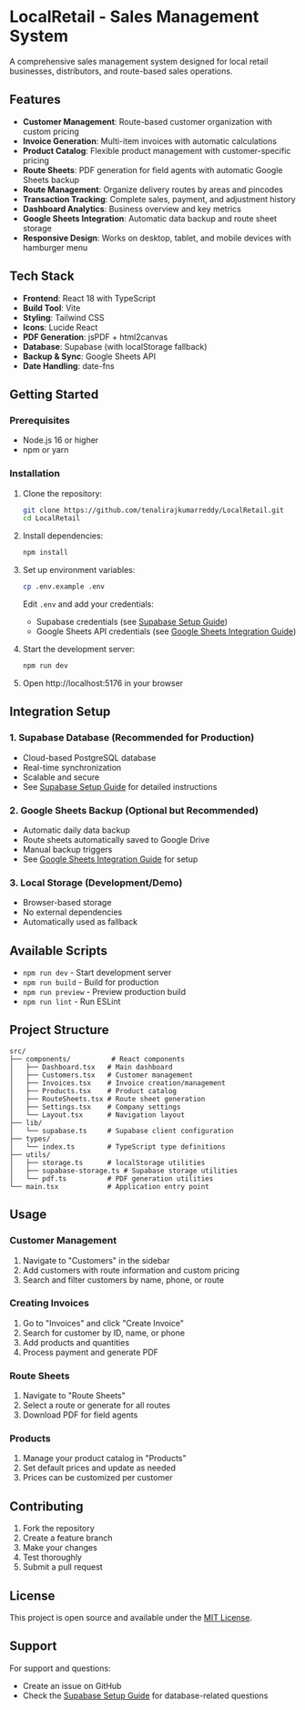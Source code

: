 # LocalRetail - Sales Management System

A comprehensive sales management system designed for local retail businesses, distributors, and route-based sales operations.

## Features

- **Customer Management**: Route-based customer organization with custom pricing
- **Invoice Generation**: Multi-item invoices with automatic calculations
- **Product Catalog**: Flexible product management with customer-specific pricing
- **Route Sheets**: PDF generation for field agents with automatic Google Sheets backup
- **Route Management**: Organize delivery routes by areas and pincodes
- **Transaction Tracking**: Complete sales, payment, and adjustment history
- **Dashboard Analytics**: Business overview and key metrics
- **Google Sheets Integration**: Automatic data backup and route sheet storage
- **Responsive Design**: Works on desktop, tablet, and mobile devices with hamburger menu

## Tech Stack

- **Frontend**: React 18 with TypeScript
- **Build Tool**: Vite
- **Styling**: Tailwind CSS
- **Icons**: Lucide React
- **PDF Generation**: jsPDF + html2canvas
- **Database**: Supabase (with localStorage fallback)
- **Backup & Sync**: Google Sheets API
- **Date Handling**: date-fns

## Getting Started

### Prerequisites

- Node.js 16 or higher
- npm or yarn

### Installation

1. Clone the repository:
   ```bash
   git clone https://github.com/tenalirajkumarreddy/LocalRetail.git
   cd LocalRetail
   ```

2. Install dependencies:
   ```bash
   npm install
   ```

3. Set up environment variables:
   ```bash
   cp .env.example .env
   ```
   
   Edit `.env` and add your credentials:
   - Supabase credentials (see [Supabase Setup Guide](SUPABASE_SETUP.md))
   - Google Sheets API credentials (see [Google Sheets Integration Guide](GOOGLE_SHEETS_INTEGRATION.md))

4. Start the development server:
   ```bash
   npm run dev
   ```

5. Open http://localhost:5176 in your browser

## Integration Setup

### 1. Supabase Database (Recommended for Production)
- Cloud-based PostgreSQL database
- Real-time synchronization
- Scalable and secure
- See [Supabase Setup Guide](SUPABASE_SETUP.md) for detailed instructions

### 2. Google Sheets Backup (Optional but Recommended)
- Automatic daily data backup
- Route sheets automatically saved to Google Drive
- Manual backup triggers
- See [Google Sheets Integration Guide](GOOGLE_SHEETS_INTEGRATION.md) for setup

### 3. Local Storage (Development/Demo)
- Browser-based storage
- No external dependencies
- Automatically used as fallback

## Available Scripts

- `npm run dev` - Start development server
- `npm run build` - Build for production
- `npm run preview` - Preview production build
- `npm run lint` - Run ESLint

## Project Structure

```
src/
├── components/          # React components
│   ├── Dashboard.tsx   # Main dashboard
│   ├── Customers.tsx   # Customer management
│   ├── Invoices.tsx    # Invoice creation/management
│   ├── Products.tsx    # Product catalog
│   ├── RouteSheets.tsx # Route sheet generation
│   ├── Settings.tsx    # Company settings
│   └── Layout.tsx      # Navigation layout
├── lib/
│   └── supabase.ts     # Supabase client configuration
├── types/
│   └── index.ts        # TypeScript type definitions
├── utils/
│   ├── storage.ts      # localStorage utilities
│   ├── supabase-storage.ts # Supabase storage utilities
│   └── pdf.ts          # PDF generation utilities
└── main.tsx            # Application entry point
```

## Usage

### Customer Management
1. Navigate to "Customers" in the sidebar
2. Add customers with route information and custom pricing
3. Search and filter customers by name, phone, or route

### Creating Invoices
1. Go to "Invoices" and click "Create Invoice"
2. Search for customer by ID, name, or phone
3. Add products and quantities
4. Process payment and generate PDF

### Route Sheets
1. Navigate to "Route Sheets"
2. Select a route or generate for all routes
3. Download PDF for field agents

### Products
1. Manage your product catalog in "Products"
2. Set default prices and update as needed
3. Prices can be customized per customer

## Contributing

1. Fork the repository
2. Create a feature branch
3. Make your changes
4. Test thoroughly
5. Submit a pull request

## License

This project is open source and available under the [MIT License](LICENSE).

## Support

For support and questions:
- Create an issue on GitHub
- Check the [Supabase Setup Guide](SUPABASE_SETUP.md) for database-related questions
